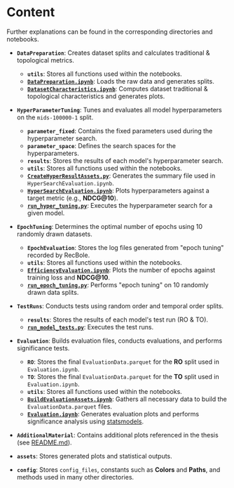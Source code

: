 # Content

Further explanations can be found in the corresponding directories and notebooks.

- **`DataPreparation`**: Creates dataset splits and calculates traditional & topological metrics.
  - **`utils`**: Stores all functions used within the notebooks.
  - **[`DataPreparation.ipynb`](DataPreparation/DataPreparation.ipynb)**: Loads the raw data and generates splits.
  - **[`DatasetCharacteristics.ipynb`](DataPreparation/DatasetCharacteristics.ipynb)**: Computes dataset traditional & topological characteristics and generates plots.

- **`HyperParameterTuning`**: Tunes and evaluates all model hyperparameters on the `mids-100000-1` split.
  - **`parameter_fixed`**: Contains the fixed parameters used during the hyperparameter search.
  - **`parameter_space`**: Defines the search spaces for the hyperparameters.
  - **`results`**: Stores the results of each model's hyperparameter search.
  - **`utils`**: Stores all functions used within the notebooks.
  - **[`CreateHyperResultAssets.py`](HyperParameterTuning/CreateHyperResultAssets.py)**: Generates the summary file used in `HyperSearchEvaluation.ipynb`.
  - **[`HyperSearchEvaluation.ipynb`](HyperParameterTuning/HyperSearchEvaluation.ipynb)**: Plots hyperparameters against a target metric (e.g., **NDCG@10**).
  - **[`run_hyper_tuning.py`](HyperParameterTuning/run_hyper_tuning.py)**: Executes the hyperparameter search for a given model.

- **`EpochTuning`**: Determines the optimal number of epochs using 10 randomly drawn datasets.
  - **`EpochEvaluation`**: Stores the log files generated from "epoch tuning" recorded by RecBole.
  - **`utils`**: Stores all functions used within the notebooks.
  - **[`EfficiencyEvaluation.ipynb`](EpochTuning/EfficiencyEvaluation.ipynb)**: Plots the number of epochs against training loss and **NDCG@10**.
  - **[`run_epoch_tuning.py`](EpochTuning/run_epoch_tuning.py)**: Performs "epoch tuning" on 10 randomly drawn data splits.

- **`TestRuns`**: Conducts tests using random order and temporal order splits.
  - **`results`**: Stores the results of each model's test run (RO & TO).
  - **[`run_model_tests.py`](TestRuns/run_model_tests.py)**: Executes the test runs.

- **`Evaluation`**: Builds evaluation files, conducts evaluations, and performs significance tests.
  - **`RO`**: Stores the final `EvaluationData.parquet` for the **RO** split used in `Evaluation.ipynb`.
  - **`TO`**: Stores the final `EvaluationData.parquet` for the **TO** split used in `Evaluation.ipynb`.
  - **`utils`**: Stores all functions used within the notebooks.
  - **[`BuildEvaluationAssets.ipynb`](Evaluation/BuildEvaluationAssets.ipynb)**: Gathers all necessary data to build the `EvaluationData.parquet` files.
  - **[`Evaluation.ipynb`](Evaluation/Evaluation.ipynb)**: Generates evaluation plots and performs significance analysis using [statsmodels](https://www.statsmodels.org/stable/index.html).

- **`AdditionalMaterial`**: Contains additional plots referenced in the thesis (see [README.md](AdditionalMaterial/README.md)).

- **`assets`**: Stores generated plots and statistical outputs.
- **`config`**: Stores `config_files`, constants such as **Colors** and **Paths**, and methods used in many other directories.
